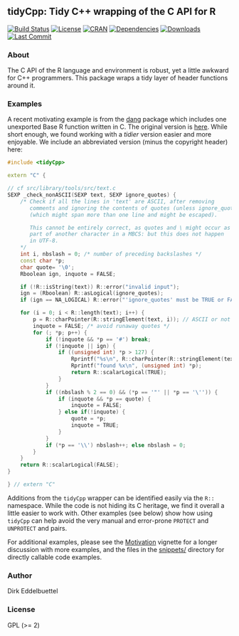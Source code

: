 
## tidyCpp: Tidy C++ wrapping of the C API for R

[![Build Status](https://github.com/eddelbuettel/tidycpp/workflows/R-CMD-check/badge.svg)](https://github.com/eddelbuettel/tidycpp/workflows/R-CMD-check)
[![License](https://img.shields.io/badge/license-GPL%20%28%3E=%202%29-brightgreen.svg?style=flat)](https://www.gnu.org/licenses/gpl-2.0.html)
[![CRAN](https://www.r-pkg.org/badges/version/tidyCpp)](https://cran.r-project.org/package=tidyCpp)
[![Dependencies](https://tinyverse.netlify.com/badge/tidyCpp)](https://cran.r-project.org/package=tidyCpp)
[![Downloads](https://cranlogs.r-pkg.org/badges/tidyCpp?color=brightgreen)](https://www.r-pkg.org/pkg/tidyCpp)
[![Last Commit](https://img.shields.io/github/last-commit/eddelbuettel/tidycpp)](https://github.com/eddelbuettel/tidycpp)


### About

The C API of the R language and environment is robust, yet a little awkward for C++ programmers.
This package wraps a tidy layer of header functions around it.

### Examples

A recent motivating example is from the
[dang](https://github.com/eddelbuettel/dang/blob/master/src/checkNonAscii.cpp) package which
includes one unexported Base R function written in C. The original version is
[here](https://github.com/wch/r-source/blob/trunk/src/library/tools/src/text.c#L140-L184). While
short enough, we found working with a _tidier_ version easier and more enjoyable. We include an
abbreviated version (minus the copyright header) here:

```c++
#include <tidyCpp>

extern "C" {

// cf src/library/tools/src/text.c
SEXP _check_nonASCII(SEXP text, SEXP ignore_quotes) {
    /* Check if all the lines in 'text' are ASCII, after removing
       comments and ignoring the contents of quotes (unless ignore_quotes)
       (which might span more than one line and might be escaped).

       This cannot be entirely correct, as quotes and \ might occur as
       part of another character in a MBCS: but this does not happen
       in UTF-8.
    */
    int i, nbslash = 0; /* number of preceding backslashes */
    const char *p;
    char quote= '\0';
    Rboolean ign, inquote = FALSE;

    if (!R::isString(text)) R::error("invalid input");
    ign = (Rboolean) R::asLogical(ignore_quotes);
    if (ign == NA_LOGICAL) R::error("'ignore_quotes' must be TRUE or FALSE");

    for (i = 0; i < R::length(text); i++) {
        p = R::charPointer(R::stringElement(text, i)); // ASCII or not not affected by charset
        inquote = FALSE; /* avoid runaway quotes */
        for (; *p; p++) {
            if (!inquote && *p == '#') break;
            if (!inquote || ign) {
                if ((unsigned int) *p > 127) {
                    Rprintf("%s\n", R::charPointer(R::stringElement(text, i)));
                    Rprintf("found %x\n", (unsigned int) *p);
                    return R::scalarLogical(TRUE);
                }
            }
            if ((nbslash % 2 == 0) && (*p == '"' || *p == '\'')) {
                if (inquote && *p == quote) {
                    inquote = FALSE;
                } else if(!inquote) {
                    quote = *p;
                    inquote = TRUE;
                }
            }
            if (*p == '\\') nbslash++; else nbslash = 0;
        }
    }
    return R::scalarLogical(FALSE);
}

} // extern "C"
```

Additions from the `tidyCpp` wrapper can be identified easily via the `R::` namespace. While the
code is not hiding its C heritage, we find it overall a little easier to work with. Other examples
(see below) show how using `tidyCpp` can help avoid the very manual and error-prone `PROTECT` and
`UNPROTECT` and pairs.

For additional examples, please see the
[Motivation](https://cloud.r-project.org/web/packages/tidyCpp/vignettes/motivation.html) vignette
for a longer discussion with more examples, and the files in the
[snippets/](https://github.com/eddelbuettel/tidycpp/tree/master/inst/snippets) directory for
directly callable code examples.

### Author

Dirk Eddelbuettel

### License

GPL (>= 2)

